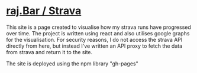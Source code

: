 # [raj.Bar / Strava](https://raj.bar/strava)

This site is a page created to visualise how my strava runs have progressed over time. The project is written using react and also utilises google graphs for the visualisation.
For security reasons, I do not access the strava API directly from here, but instead I've written an API proxy to fetch the data from strava and return it to the site.

The site is deployed using the npm library "gh-pages"
